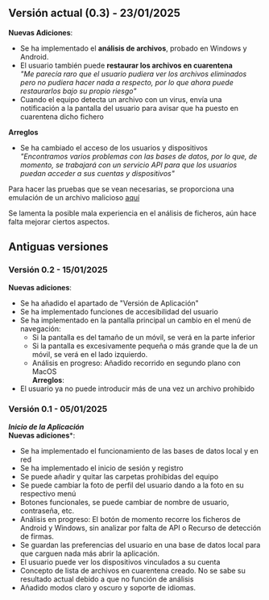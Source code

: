 ## Versión actual (0.3) - 23/01/2025
**Nuevas Adiciones**:
- Se ha implementado el **análisis de archivos**, probado en Windows y Android.
- El usuario también puede **restaurar los archivos en cuarentena**\
*"Me parecía raro que el usuario pudiera ver los archivos eliminados pero no pudiera hacer nada a respecto, por lo que ahora puede restaurarlos bajo su propio riesgo"*
- Cuando el equipo detecta un archivo con un virus, envía una notificación a la pantalla del usuario para avisar que ha puesto en cuarentena dicho fichero

**Arreglos**
- Se ha cambiado el acceso de los usuarios y dispositivos\
*"Encontramos varios problemas con las bases de datos, por lo que, de momento, se trabajará con un servicio API para que los usuarios puedan acceder a sus cuentas y dispositivos"*

Para hacer las pruebas que se vean necesarias, se proporciona una emulación de un archivo malicioso [aquí](google.es)

Se lamenta la posible mala experiencia en el análisis de ficheros, aún hace falta mejorar ciertos aspectos.

## Antiguas versiones
### Versión 0.2 - 15/01/2025
**Nuevas adiciones**:
- Se ha añadido el apartado de "Versión de Aplicación"
- Se ha implementado funciones de accesibilidad del usuario
- Se ha implementado en la pantalla principal un cambio en el menú de navegación:
	- Si la pantalla es del tamaño de un móvil, se verá en la parte inferior
	- Si la pantalla es excesivamente pequeña o más grande que la de un móvil, se verá en el lado izquierdo.
	- Análisis en progreso: Añadido recorrido en segundo plano con MacOS\
**Arreglos**:
- El usuario ya no puede introducir más de una vez un archivo prohibido

### Versión 0.1 - 05/01/2025
***Inicio de la Aplicación***\
**Nuevas adiciones***:
- Se ha implementado el funcionamiento de las bases de datos local y en red
- Se ha implementado el inicio de sesión y registro
- Se puede añadir y quitar las carpetas prohibidas del equipo
- Se puede cambiar la foto de perfil del usuario dando a la foto en su respectivo menú
- Botones funcionales, se puede cambiar de nombre de usuario, contraseña, etc.
- Análisis en progreso: El botón de momento recorre los ficheros de Android y Windows, sin analizar por falta de API o Recurso de detección de firmas.
- Se guardan las preferencias del usuario en una base de datos local para que carguen nada más abrir la aplicación.
- El usuario puede ver los dispositivos vinculados a su cuenta
- Concepto de lista de archivos en cuarentena creado. No se sabe su resultado actual debido a que no función de análisis
- Añadido modos claro y oscuro y soporte de idiomas.
